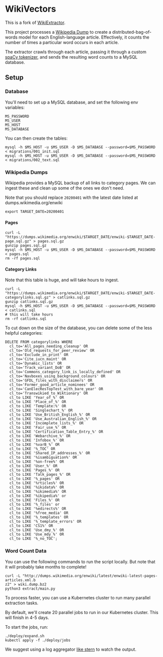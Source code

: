 # WikiVectors
This is a fork of [WikiExtractor](https://github.com/attardi/wikiextractor).

This project processes a [Wikipedia Dump](https://dumps.wikimedia.org/) to
create a distributed-bag-of-words model for each English-language article.
Effectively, it counts the number of times a particular word occurs in
each article.

The extractor crawls through each article, passing it through a custom
[spaCy tokenizer](https://spacy.io/api/tokenizer),
and sends the resulting word counts to a MySQL database.

## Setup

### Database
You'll need to set up a MySQL database, and set the following env variables:

```
MS_PASSWORD
MS_USER
MS_HOST
MS_DATABASE
```

You can then create the tables:
```
mysql -h $MS_HOST -u $MS_USER -D $MS_DATABASE --password=$MS_PASSWORD < migrations/001_init.sql
mysql -h $MS_HOST -u $MS_USER -D $MS_DATABASE --password=$MS_PASSWORD < migrations/002_text.sql
```

### Wikipedia Dumps
Wikipedia provides a MySQL backup of all links to category pages.
We can ingest these and clean up some of the ones we don't need.

Note that you should replace `20200401` with the latest date listed at dumps.wikimedia.org/enwiki

```
export TARGET_DATE=20200401
```

#### Pages
```
curl -L "https://dumps.wikimedia.org/enwiki/$TARGET_DATE/enwiki-$TARGET_DATE-page.sql.gz" > pages.sql.gz
gunzip pages.sql.gz
mysql -h $MS_HOST -u $MS_USER -D $MS_DATABASE --password=$MS_PASSWORD < pages.sql
rm -rf pages.sql
```

#### Category Links
Note that this table is huge, and will take hours to ingest.
```
curl -L "https://dumps.wikimedia.org/enwiki/$TARGET_DATE/enwiki-$TARGET_DATE-categorylinks.sql.gz" > catlinks.sql.gz
gunzip catlinks.sql.gz
mysql -h $MS_HOST -u $MS_USER -D $MS_DATABASE --password=$MS_PASSWORD < catlinks.sql
# this will take hours
rm -rf catlinks.sql
```

To cut down on the size of the database, you can delete some of the less
helpful categories:
```
DELETE FROM categorylinks WHERE
  cl_to='All_pages_needing_cleanup' OR
  cl_to='Old_requests_for_peer_review' OR
  cl_to='Exclude_in_print' OR
  cl_to='Cite_iucn_maint' OR
  cl_to='Dynamic_lists' OR
  cl_to='Track_variant_DoB' OR
  cl_to='Commons_category_link_is_locally_defined' OR
  cl_to='Navboxes_using_background_colours' OR
  cl_to='GFDL_files_with_disclaimers' OR
  cl_to='Former_good_article_nominees' OR
  cl_to='CanElecResTopTest_with_bare_year' OR
  cl_to='Transwikied_to_Wiktionary' OR
  cl_to LIKE 'Year_of_%' OR
  cl_to LIKE 'Place_of_%' OR
  cl_to LIKE 'Template:%' OR
  cl_to LIKE 'Singlechart_%' OR
  cl_to LIKE 'Use_British_English_%' OR
  cl_to LIKE 'Use_Australian_English_%' OR
  cl_to LIKE 'Incomplete_lists_%' OR
  cl_to LIKE 'Fair_use_%' OR
  cl_to LIKE 'Certification_Table_Entry_%' OR
  cl_to LIKE 'Webarchive_%' OR
  cl_to LIKE 'Infobox_%' OR
  cl_to LIKE '%varB_%' OR
  cl_to LIKE '%_TOC' OR
  cl_to LIKE 'Shared_IP_addresses_%' OR
  cl_to LIKE '%isambiguation%' OR
  cl_to LIKE '%on-free%' OR
  cl_to LIKE 'User_%' OR
  cl_to LIKE 'Pages_%' OR
  cl_to LIKE 'Talk_pages_%' OR
  cl_to LIKE '%_pages' OR
  cl_to LIKE '%rticles%' OR
  cl_to LIKE '%ikidata%' OR
  cl_to LIKE '%ikimedia%' OR
  cl_to LIKE '%ikipedia%' or
  cl_to LIKE 'Files_%' OR
  cl_to LIKE '%_files' or
  cl_to LIKE '%edirects%' OR
  cl_to LIKE '%free_media' OR
  cl_to LIKE '%_templates' OR
  cl_to LIKE '%_template_errors' OR
  cl_to LIKE 'CS1%' OR
  cl_to LIKE 'Use_dmy_%' OR
  cl_to LIKE 'Use_mdy_%' OR
  cl_to LIKE '%_no_TOC';
```

### Word Count Data
You can use the following commands to run the script locally.
But note that it will probably take months to complete!
```
curl -L "http://dumps.wikimedia.org/enwiki/latest/enwiki-latest-pages-articles.xml.b
z2" > wiki.dump.bz2
python3 extract/main.py
```

To process faster, you can use a Kubernetes cluster to run
many parallel extraction tasks.

By default, we'll create 20 parallel jobs to run in our Kubernetes cluster.
This will finish in 4-5 days.

To start the jobs, run:
```
./deploy/expand.sh
kubectl apply -f ./deploy/jobs
```

We suggest using a log aggregator [like stern](https://github.com/wercker/stern)
to watch the output.
